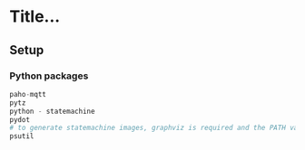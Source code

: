 # Title...

## Setup

### Python packages

```python
paho-mqtt
pytz
python - statemachine
pydot
# to generate statemachine images, graphviz is required and the PATH variable must be set
psutil
```